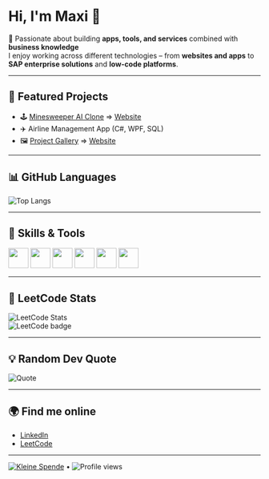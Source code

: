 # Hi, I'm Maxi 👋  

🚀 Passionate about building **apps, tools, and services** combined with **business knowledge**  
I enjoy working across different technologies – from **websites and apps** to **SAP enterprise solutions** and **low-code platforms**.  

---

## 🔹 Featured Projects 
- 🕹️ [Minesweeper AI Clone](https://github.com/Maximilian2306/Minesweeper_AI_v2) => [Website](https://maximilian2306.github.io/Minesweeper_AI_v2)   
- ✈️ Airline Management App (C#, WPF, SQL)  
- 🖼️ [Project Gallery](https://github.com/Maximilian2306/Project-Gallery) => [Website](https://maximilian2306.github.io/Project-Gallery)   

---

## 📊 GitHub Languages
![Top Langs](https://github-readme-stats.vercel.app/api/top-langs/?username=Maximilian2306&layout=compact&theme=radical)  

---

## 🔹 Skills & Tools  
<p>
  <img src="https://cdn.jsdelivr.net/gh/devicons/devicon/icons/java/java-original.svg" width="40"/>
  <img src="https://cdn.jsdelivr.net/gh/devicons/devicon/icons/csharp/csharp-original.svg" width="40"/>
  <img src="https://cdn.jsdelivr.net/gh/devicons/devicon/icons/javascript/javascript-original.svg" width="40"/>
  <img src="https://cdn.jsdelivr.net/gh/devicons/devicon/icons/react/react-original.svg" width="40"/>
  <img src="https://cdn.jsdelivr.net/gh/devicons/devicon/icons/mysql/mysql-original.svg" width="40"/>
  <img src="https://cdn.jsdelivr.net/gh/devicons/devicon/icons/git/git-original.svg" width="40"/>
</p>

---

## 🧩 LeetCode Stats
![LeetCode Stats](https://leetcard.jacoblin.cool/Maxi_Lead_Coder?theme=dark&ext=heatmap)  
![LeetCode badge](https://img.shields.io/badge/Maxi_Lead_Coder-orange?logo=leetcode)  

---

## 💡 Random Dev Quote
![Quote](https://quotes-github-readme.vercel.app/api?type=horizontal&theme=dark)  

---

## 🌍 Find me online
- [LinkedIn](https://www.linkedin.com/in/maximilian-hahn-2306aabc)     
- [LeetCode](https://leetcode.com/u/Maxi_Lead_Coder/)   

---

[![Kleine Spende](https://img.shields.io/badge/-Buy%20Me%20a%20Coffee-orange?logo=buy-me-a-coffee&logoColor=white)](https://www.buymeacoffee.com/Maximilian2306) • ![Profile views](https://komarev.com/ghpvc/?username=Maximilian2306)

<!--
---

## ⏱️ Wakatime Coding Stats
[![wakatime](https://wakatime.com/badge/user/Maximilian2306.svg)](https://wakatime.com/@Maximilian2306)
-->

<!---
Maximilian2306/Maximilian2306 is a ✨ special ✨ repository because its `README.md` (this file) appears on your GitHub profile.
You can click the Preview link to take a look at your changes.
--->
